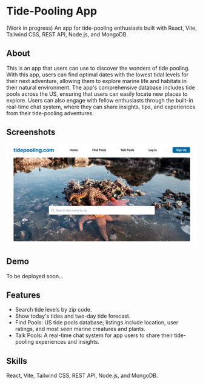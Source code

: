 # Tide-Pooling App

(Work in progress) An app for tide-pooling enthusiasts built with React, Vite, Tailwind CSS, REST API, Node.js, and MongoDB.


## About

This is an app that users can use to discover the wonders of tide pooling. With this app, users can find optimal dates with the lowest tidal levels for their next adventure, allowing them to explore marine life and habitats in their natural environment. The app's comprehensive database includes tide pools across the US, ensuring that users can easily locate new places to explore. Users can also engage with fellow enthusiasts through the built-in real-time chat system, where they can share insights, tips, and experiences from their tide-pooling adventures.


## Screenshots

![App Screenshot](/images/screenshot.png)


## Demo

To be deployed soon...


## Features

- Search tide levels by zip code.
- Show today's tides and two-day tide forecast.
- Find Pools: US tide pools database; listings include location, user ratings, and most seen marine creatures and plants.
- Talk Pools: A real-time chat system for app users to share their tide-pooling experiences and insights.


## Skills
React, Vite, Tailwind CSS, REST API, Node.js, and MongoDB.
